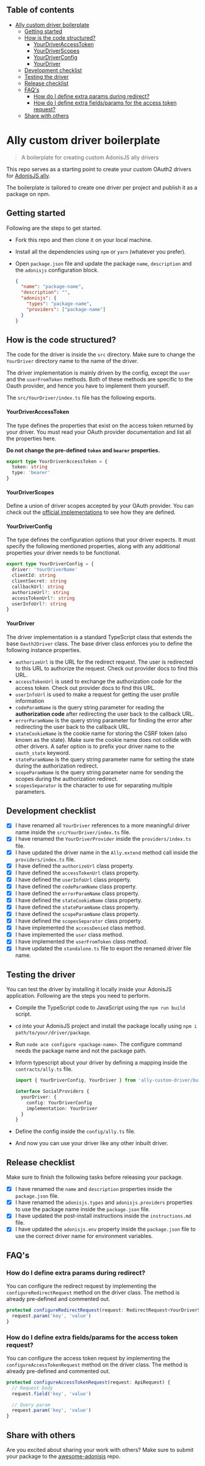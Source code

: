 <!-- START doctoc generated TOC please keep comment here to allow auto update -->
<!-- DON'T EDIT THIS SECTION, INSTEAD RE-RUN doctoc TO UPDATE -->

## Table of contents

- [Ally custom driver boilerplate](#ally-custom-driver-boilerplate)
  - [Getting started](#getting-started)
  - [How is the code structured?](#how-is-the-code-structured)
    - [YourDriverAccessToken](#yourdriveraccesstoken)
    - [YourDriverScopes](#yourdriverscopes)
    - [YourDriverConfig](#yourdriverconfig)
    - [YourDriver](#yourdriver)
  - [Development checklist](#development-checklist)
  - [Testing the driver](#testing-the-driver)
  - [Release checklist](#release-checklist)
  - [FAQ's](#faqs)
    - [How do I define extra params during redirect?](#how-do-i-define-extra-params-during-redirect)
    - [How do I define extra fields/params for the access token request?](#how-do-i-define-extra-fieldsparams-for-the-access-token-request)
  - [Share with others](#share-with-others)

<!-- END doctoc generated TOC please keep comment here to allow auto update -->

# Ally custom driver boilerplate

> A boilerplate for creating custom AdonisJS ally drivers

This repo serves as a starting point to create your custom OAuth2 drivers for [AdonisJS ally](https://docs.adonisjs.com/guides/auth/social).

The boilerplate is tailored to create one driver per project and publish it as a package on npm.

## Getting started

Following are the steps to get started.

- Fork this repo and then clone it on your local machine.
- Install all the dependencies using `npm` or `yarn` (whatever you prefer).
- Open `package.json` file and update the package `name`, `description` and the `adonisjs` configuration block.

  ```json
  {
    "name": "package-name",
    "description": "",
    "adonisjs": {
      "types": "package-name",
      "providers": ["package-name"]
    }
  }
  ```

## How is the code structured?

The code for the driver is inside the `src` directory. Make sure to change the `YourDriver` directory name to the name of the driver.

The driver implementation is mainly driven by the config, except the `user` and the `userFromToken` methods. Both of these methods are specific to the Oauth provider, and hence you have to implement them yourself.

The `src/YourDriver/index.ts` file has the following exports.

#### YourDriverAccessToken

The type defines the properties that exist on the access token returned by your driver. You must read your OAuth provider documentation and list all the properties here.

**Do not change the pre-defined `token` and `bearer` properties.**

```ts
export type YourDriverAccessToken = {
  token: string
  type: 'bearer'
}
```

#### YourDriverScopes

Define a union of driver scopes accepted by your OAuth provider. You can check out the [official implementations](https://github.com/adonisjs/ally/blob/develop/adonis-typings/ally.ts#L236-L268) to see how they are defined.

#### YourDriverConfig

The type defines the configuration options that your driver expects. It must specify the following mentioned properties, along with any additional properties your driver needs to be functional.

```ts
export type YourDriverConfig = {
  driver: 'YourDriverName'
  clientId: string
  clientSecret: string
  callbackUrl: string
  authorizeUrl?: string
  accessTokenUrl?: string
  userInfoUrl?: string
}
```

#### YourDriver

The driver implementation is a standard TypeScript class that extends the base `Oauth2Driver` class. The base driver class enforces you to define the following instance properties.

- `authorizeUrl` is the URL for the redirect request. The user is redirected to this URL to authorize the request. Check out provider docs to find this URL.
- `accessTokenUrl` is used to exchange the authorization code for the access token. Check out provider docs to find this URL.
- `userInfoUrl` is used to make a request for getting the user profile information
- `codeParamName` is the query string parameter for reading the **authorization code** after redirecting the user back to the callback URL.
- `errorParamName` is the query string parameter for finding the error after redirecting the user back to the callback URL.
- `stateCookieName` is the cookie name for storing the CSRF token (also known as the state). Make sure the cookie name does not collide with other drivers. A safer option is to prefix your driver name to the `oauth_state` keyword.
- `stateParamName` is the query string parameter name for setting the state during the authorization redirect.
- `scopeParamName` is the query string parameter name for sending the scopes during the authorization redirect.
- `scopesSeparator` is the character to use for separating multiple parameters.

## Development checklist

- [x] I have renamed all `YourDriver` references to a more meaningful driver name inside the `src/YourDriver/index.ts` file.
- [x] I have renamed the `YourDriverProvider` inside the `providers/index.ts` file.
- [x] I have updated the driver name in the `Ally.extend` method call inside the `providers/index.ts` file.
- [x] I have defined the `authorizeUrl` class property.
- [x] I have defined the `accessTokenUrl` class property.
- [x] I have defined the `userInfoUrl` class property.
- [x] I have defined the `codeParamName` class property.
- [x] I have defined the `errorParamName` class property.
- [x] I have defined the `stateCookieName` class property.
- [x] I have defined the `stateParamName` class property.
- [x] I have defined the `scopeParamName` class property.
- [x] I have defined the `scopesSeparator` class property.
- [x] I have implemented the `accessDenied` class method.
- [x] I have implemented the `user` class method.
- [x] I have implemented the `userFromToken` class method.
- [x] I have updated the `standalone.ts` file to export the renamed driver file name.

## Testing the driver

You can test the driver by installing it locally inside your AdonisJS application. Following are the steps you need to perform.

- Compile the TypeScript code to JavaScript using the `npm run build` script.
- `cd` into your AdonisJS project and install the package locally using `npm i path/to/your/driver/package`.
- Run `node ace configure <package-name>`. The configure command needs the package name and not the package path.
- Inform typescript about your driver by defining a mapping inside the `contracts/ally.ts` file.

  ```ts
  import { YourDriverConfig, YourDriver } from 'ally-custom-driver/build/standalone'

  interface SocialProviders {
    yourDriver: {
      config: YourDriverConfig
      implementation: YourDriver
    }
  }
  ```

- Define the config inside the `config/ally.ts` file.
- And now you can use your driver like any other inbuilt driver.

## Release checklist

Make sure to finish the following tasks before releasing your package.

- [x] I have renamed the `name` and `description` properties inside the `package.json` file.
- [x] I have renamed the `adonisjs.types` and `adonisjs.providers` properties to use the package name inside the `package.json` file.
- [x] I have updated the post-install instructions inside the `instructions.md` file.
- [x] I have updated the `adonisjs.env` property inside the `package.json` file to use the correct driver name for environment variables.

## FAQ's

### How do I define extra params during redirect?

You can configure the redirect request by implementing the `configureRedirectRequest` method on the driver class. The method is already pre-defined and commented out.

```ts
protected configureRedirectRequest(request: RedirectRequest<YourDriverScopes>) {
  request.param('key', 'value')
}
```

### How do I define extra fields/params for the access token request?

You can configure the access token request by implementing the `configureAccessTokenRequest` method on the driver class. The method is already pre-defined and commented out.

```ts
protected configureAccessTokenRequest(request: ApiRequest) {
  // Request body
  request.field('key', 'value')

  // Query param
  request.param('key', 'value')
}
```

## Share with others

Are you excited about sharing your work with others? Make sure to submit your package to the [awesome-adonisjs](https://github.com/adonisjs-community/awesome-adonisjs) repo.

